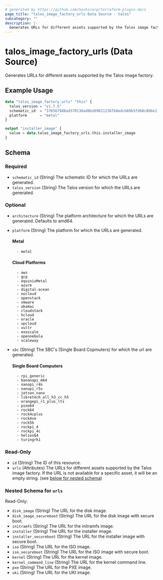 ```yaml
---
# generated by https://github.com/hashicorp/terraform-plugin-docs
page_title: "talos_image_factory_urls Data Source - talos"
subcategory: ""
description: |-
  Generates URLs for different assets supported by the Talos image factory.
---
```


# talos_image_factory_urls (Data Source)

Generates URLs for different assets supported by the Talos image factory.

## Example Usage

```terraform
data "talos_image_factory_urls" "this" {
  talos_version = "v1.7.5"
  schematic_id  = "376567988ad370138ad8b2698212367b8edcb69b5fd68c80be1f2ec7d603b4ba"
  platform      = "metal"
}

output "installer_image" {
  value = data.talos_image_factory_urls.this.installer_image
}
```

<!-- schema generated by tfplugindocs -->
## Schema

### Required

- `schematic_id` (String) The schematic ID for which the URLs are generated.
- `talos_version` (String) The Talos version for which the URLs are generated.

### Optional

- `architecture` (String) The platform architecture for which the URLs are generated. Defaults to amd64.
- `platform` (String) The platform for which the URLs are generated.

	#### Metal

		- metal

    #### Cloud Platforms
        - aws
        - gcp
        - equinixMetal
        - azure
        - digital-ocean
        - nocloud
        - openstack
        - vmware
        - akamai
        - cloudstack
        - hcloud
        - oracle
        - upcloud
        - vultr
        - exoscale
        - opennebula
        - scaleway
- `sbc` (String) The SBC's (Single Board Copmuters) for which the url are generated.

    #### Single Board Computers
        - rpi_generic
        - bananapi_m64
        - nanopi_r4s
        - nanopi_r5s
        - jetson_nano
        - libretech_all_h3_cc_h5
        - orangepi_r1_plus_lts
        - pine64
        - rock64
        - rock4cplus
        - rock4se
        - rock5b
        - rockpi_4
        - rockpi_4c
        - helios64
        - turingrk1

### Read-Only

- `id` (String) The ID of this resource.
- `urls` (Attributes) The URLs for different assets supported by the Talos image factory. If the URL is not available for a specific asset, it will be an empty string. (see [below for nested schema](#nestedatt--urls))

<a id="nestedatt--urls"></a>
### Nested Schema for `urls`

Read-Only:

- `disk_image` (String) The URL for the disk image.
- `disk_image_secureboot` (String) The URL for the disk image with secure boot.
- `initramfs` (String) The URL for the initramfs image.
- `installer` (String) The URL for the installer image.
- `installer_secureboot` (String) The URL for the installer image with secure boot.
- `iso` (String) The URL for the ISO image.
- `iso_secureboot` (String) The URL for the ISO image with secure boot.
- `kernel` (String) The URL for the kernel image.
- `kernel_command_line` (String) The URL for the kernel command line.
- `pxe` (String) The URL for the PXE image.
- `uki` (String) The URL for the UKI image.
